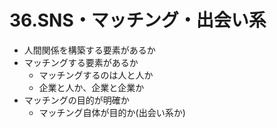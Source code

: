 # 36.SNS・マッチング・出会い系

* 人間関係を構築する要素があるか
* マッチングする要素があるか
	* マッチングするのは人と人か
	* 企業と人か、企業と企業か
* マッチングの目的が明確か
	* マッチング自体が目的か(出会い系か)
